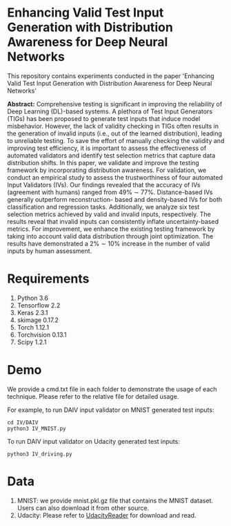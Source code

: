 # Enhancing Valid Test Input Generation with Distribution Awareness for Deep Neural Networks
This repository contains experiments conducted in the paper 'Enhancing Valid Test Input Generation with Distribution Awareness for Deep Neural Networks'


**Abstract:** Comprehensive testing is significant in improving
the reliability of Deep Learning (DL)-based systems. A plethora
of Test Input Generators (TIGs) has been proposed to generate
test inputs that induce model misbehavior. However, the lack
of validity checking in TIGs often results in the generation of
invalid inputs (i.e., out of the learned distribution), leading to
unreliable testing. To save the effort of manually checking the
validity and improving test efficiency, it is important to assess the
effectiveness of automated validators and identify test selection
metrics that capture data distribution shifts.
In this paper, we validate and improve the testing framework
by incorporating distribution awareness. For validation, we
conduct an empirical study to assess the trustworthiness of four
automated Input Validators (IVs). Our findings revealed that the
accuracy of IVs (agreement with humans) ranged from 49% ∼
77%. Distance-based IVs generally outperform reconstruction-
based and density-based IVs for both classification and regression
tasks. Additionally, we analyze six test selection metrics achieved
by valid and invalid inputs, respectively. The results reveal that
invalid inputs can consistently inflate uncertainty-based metrics.
For improvement, we enhance the existing testing framework
by taking into account valid data distribution through joint
optimization. The results have demonstrated a 2% ∼ 10%
increase in the number of valid inputs by human assessment.

# Requirements
1. Python 3.6
2. Tensorflow 2.2
3. Keras 2.3.1
4. skimage 0.17.2
5. Torch 1.12.1
6. Torchvision 0.13.1
7. Scipy 1.2.1

# Demo
We provide a cmd.txt file in each folder to demonstrate the usage of each technique. Please refer to the relative file for detailed usage.

For example, to run DAIV input validator on MNIST generated test inputs:
```
cd IV/DAIV
python3 IV_MNIST.py
```
To run DAIV input validator on Udacity generated test inputs:
```
python3 IV_driving.py
```

# Data 
1. MNIST: we provide mnist.pkl.gz file that contains the MNIST dataset. Users can also download it from other source.
2. Udacity: Please refer to [UdacityReader](https://github.com/rwightman/udacity-driving-reader) for download and read.


